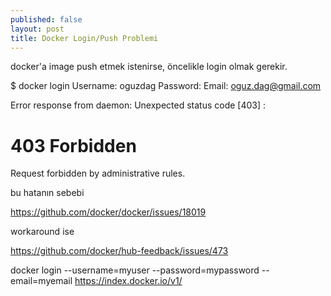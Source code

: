 ```yaml
---
published: false
layout: post
title: Docker Login/Push Problemi
---
```


docker'a image push etmek istenirse, öncelikle login olmak gerekir.


$ docker login
Username: oguzdag
Password:
Email: oguz.dag@gmail.com

Error response from daemon: Unexpected status code [403] : <html><body><h1>403 Forbidden</h1>

Request forbidden by administrative rules.

</body></html>


bu hatanın sebebi


https://github.com/docker/docker/issues/18019


workaround ise


https://github.com/docker/hub-feedback/issues/473


docker login --username=myuser --password=mypassword --email=myemail https://index.docker.io/v1/
